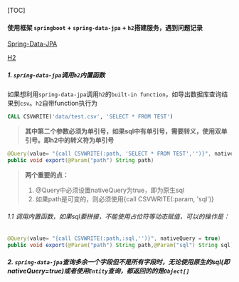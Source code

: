 [TOC]

#### 使用框架 `springboot` + `spring-data-jpa` + `h2`搭建服务，遇到问题记录

[Spring-Data-JPA](https://spring.io/projects/spring-data-jpa)

[H2](http://www.h2database.com/html/functions.html#csvwrite) 

##### 1. `spring-data-jpa`调用`h2`内置函数

如果想利用`spring-data-jpa`调用`h2`的`built-in function`，如导出数据库查询结果到`csv`。`h2`自带function执行为

```sql
CALL CSVWRITE('data/test.csv', 'SELECT * FROM TEST')
```

> **其中第二个参数必须为单引号，如果sql中有单引号，需要转义，使用双单引号。即h2中的转义符为单引号** 

```java
@Query(value= "{call CSVWRITE(:path, 'SELECT * FROM TEST','')}", nativeQuery = true)
public void export(@Param("path") String path)
```

> **两个重要的点：**
>
> 1. @Query中必须设置nativeQuery为true，即为原生sql
> 2. 如果path是可变的，则必须使用{call CSVWRITE(:param, 'sql')}

###### 1.1 调用内置函数，如果sql要拼接，不能使用占位符等动态赋值，可以的操作是：

```java
@Query(value= "{call CSVWRITE(:path,:sql,'')}", nativeQuery = true)
public void export(@Param("path") String path,@Param("sql") String sql)
```

##### 2. `spring-data-jpa`查询多余一个字段但不是所有字段时，无论使用原生的sql(即nativeQuery=true)或者使用`Entity`查询，都返回的的是`Object[]`

 